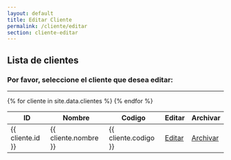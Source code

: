 ```yaml
---
layout: default
title: Editar Cliente
permalink: /cliente/editar
section: cliente-editar
---
```


## Lista de clientes



<div class="container">
  <h3 class="text-center">Por favor, seleccione el cliente que desea editar:</h3>
  <hr>
  <div class="row justify-content-center">
    <div class="col-md-12">
      <table class="table table-striped">
      <thead>
        <tr>
          <th>ID</th>
          <th>Nombre</th>
          <th>Codigo</th>
          <th>Editar</th>
          <th>Archivar</th>
        </tr>
      </thead>
      <tbody>
        {% for cliente in site.data.clientes %}
          <tr>
            <td>{{ cliente.id }}</td>
            <td>{{ cliente.nombre }}</td>
            <td>{{ cliente.codigo }}</td>
            <td><a href="/cliente/update/" class="btn btn-primary">Editar</a></td>
            <td><a href="/cliente/archivar/{{ cliente.id }}" class="btn btn-danger">Archivar</a></td>
          </tr>
        {% endfor %}
      </tbody>
    </table>
    </div>
  </div>
</div>